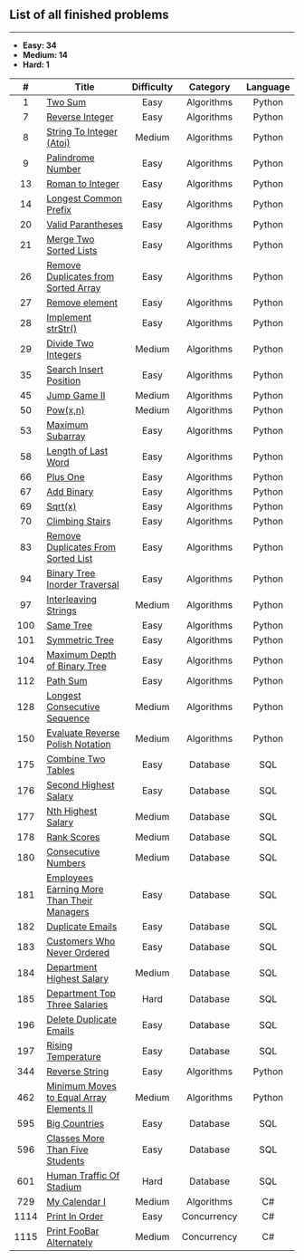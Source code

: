 ## List of all finished problems
---------------
- **Easy: 34**
- **Medium: 14**
- **Hard: 1**

| # | Title | Difficulty | Category | Language |
|:---:|---|:-:|:-:|:-:|
| 1 | <a href=https://github.com/ngoqhu/LeetCode-Challenges/tree/main/TwoSum>Two Sum</a> | Easy | Algorithms | Python |
| 7 | <a href=https://github.com/ngoqhu/LeetCode-Challenges/tree/main/ReverseInteger>Reverse Integer</a> | Easy | Algorithms | Python |
| 8 | <a href=https://github.com/ngoqhu/LeetCode-Challenges/tree/main/StringToIntegerAtoi>String To Integer (Atoi)</a> | Medium | Algorithms | Python |
| 9 | <a href=https://github.com/ngoqhu/LeetCode-Challenges/tree/main/PalindromeNumber>Palindrome Number</a> | Easy | Algorithms | Python |
| 13 | <a href=https://github.com/ngoqhu/LeetCode-Challenges/tree/main/RomanToInteger>Roman to Integer</a> | Easy | Algorithms | Python |
| 14 | <a href=https://github.com/ngoqhu/LeetCode-Challenges/tree/main/LongestCommonPrefix>Longest Common Prefix</a> | Easy | Algorithms | Python |
| 20 | <a href=https://github.com/ngoqhu/LeetCode-Challenges/tree/main/ValidParantheses>Valid Parantheses</a> | Easy | Algorithms | Python |
| 21 | <a href=https://github.com/ngoqhu/LeetCode-Challenges/tree/main/MergeTwoSortedLists>Merge Two Sorted Lists</a> | Easy | Algorithms | Python |
| 26 | <a href=https://github.com/ngoqhu/LeetCode-Challenges/tree/main/RemoveDuplicatesFromSortedArray>Remove Duplicates from Sorted Array</a> | Easy | Algorithms | Python |
| 27 | <a href=https://github.com/ngoqhu/LeetCode-Challenges/tree/main/RemoveElement>Remove element</a> | Easy | Algorithms | Python |
| 28 | <a href=https://github.com/ngoqhu/LeetCode-Challenges/tree/main/ImplementstrStr>Implement strStr()</a> | Easy | Algorithms | Python |
| 29 | <a href=https://github.com/ngoqhu/LeetCode-Challenges/tree/main/DivideTwoIntegers>Divide Two Integers</a> | Medium | Algorithms | Python |
| 35 | <a href=https://github.com/ngoqhu/LeetCode-Challenges/tree/main/SearchInsertPosition>Search Insert Position</a> | Easy | Algorithms | Python |
| 45 | <a href=https://github.com/ngoqhu/LeetCode-Challenges/tree/main/JumpGameII>Jump Game II</a> | Medium | Algorithms | Python |
| 50 | <a href=https://github.com/ngoqhu/LeetCode-Challenges/tree/main/PowXN>Pow(x,n)</a> | Medium | Algorithms | Python |
| 53 | <a href=https://github.com/ngoqhu/LeetCode-Challenges/tree/main/MaximumSubarray>Maximum Subarray</a> | Easy | Algorithms | Python |
| 58 | <a href=https://github.com/ngoqhu/LeetCode-Challenges/tree/main/LengthOfLastWord>Length of Last Word</a> | Easy | Algorithms | Python |
| 66 | <a href=https://github.com/ngoqhu/LeetCode-Challenges/blob/main/PlusOne>Plus One</a> | Easy | Algorithms | Python |
| 67 | <a href=https://github.com/ngoqhu/LeetCode-Challenges/tree/main/AddBinary>Add Binary</a> | Easy | Algorithms | Python |
| 69 | <a href=https://github.com/ngoqhu/LeetCode-Challenges/tree/main/Sqrt(x)>Sqrt(x)</a> | Easy | Algorithms | Python |
| 70 | <a href=https://github.com/ngoqhu/LeetCode-Challenges/tree/main/ClimbingStairs>Climbing Stairs</a> | Easy | Algorithms | Python |
| 83 | <a href=https://github.com/ngoqhu/LeetCode-Challenges/tree/main/RemoveDuplicatesFromSortedList>Remove Duplicates From Sorted List</a> | Easy | Algorithms | Python |
| 94 | <a href=https://github.com/ngoqhu/LeetCode-Challenges/tree/main/BinaryTreeInorderTraversal>Binary Tree Inorder Traversal</a> | Easy | Algorithms | Python |
| 97 | <a href=https://github.com/ngoqhu/LeetCode-Challenges/tree/main/InterleavingStrings>Interleaving Strings</a> | Medium | Algorithms | Python |
| 100 | <a href=https://github.com/ngoqhu/LeetCode-Challenges/tree/main/SameTree>Same Tree</a> | Easy | Algorithms | Python |
| 101 | <a href=https://github.com/ngoqhu/LeetCode-Challenges/tree/main/SymmetricTree>Symmetric Tree</a> | Easy | Algorithms | Python |
| 104 | <a href=https://github.com/ngoqhu/LeetCode-Challenges/tree/main/MaximumDepthOfBinaryTree>Maximum Depth of Binary Tree</a> | Easy | Algorithms | Python |
| 112 | <a href=https://github.com/ngoqhu/LeetCode-Challenges/tree/main/PathSum>Path Sum</a> | Easy | Algorithms | Python |
| 128 | <a href=https://github.com/ngoqhu/LeetCode-Challenges/tree/main/LongestConsecutiveSequence>Longest Consecutive Sequence</a> | Medium | Algorithms | Python |
| 150 | <a href=https://github.com/ngoqhu/LeetCode-Challenges/blob/main/EvaluateReversePolishNotation/README.md>Evaluate Reverse Polish Notation</a> | Medium | Algorithms | Python |
| 175 | <a href=https://github.com/ngoqhu/LeetCode-Challenges/tree/main/CombineTwoTables>Combine Two Tables</a> | Easy | Database | SQL |
| 176 | <a href=https://github.com/ngoqhu/LeetCode-Challenges/tree/main/SecondHighestSalary>Second Highest Salary</a> | Easy | Database | SQL |
| 177 | <a href=https://github.com/ngoqhu/LeetCode-Challenges/tree/main/NthHighestSalary>Nth Highest Salary</a> | Medium | Database | SQL |
| 178 | <a href=https://github.com/ngoqhu/LeetCode-Challenges/tree/main/RankScores>Rank Scores</a> | Medium | Database | SQL |
| 180 | <a href=https://github.com/ngoqhu/LeetCode-Challenges/tree/main/ConsecutiveNumbers>Consecutive Numbers</a> | Medium | Database | SQL |
| 181 | <a href=https://github.com/ngoqhu/LeetCode-Challenges/tree/main/EmployeesEarningMoreThanTheirManagers>Employees Earning More Than Their Managers</a> | Easy | Database | SQL |
| 182 | <a href=https://github.com/ngoqhu/LeetCode-Challenges/tree/main/DuplicateEmails>Duplicate Emails</a> | Easy | Database | SQL |
| 183 | <a href=https://github.com/ngoqhu/LeetCode-Challenges/tree/main/CustomersWhoNeverOrdered>Customers Who Never Ordered</a> | Easy | Database | SQL |
| 184 | <a href=https://github.com/ngoqhu/LeetCode-Challenges/tree/main/DepartmentHighestSalary>Department Highest Salary</a> | Medium | Database | SQL |
| 185 | <a href=https://github.com/ngoqhu/LeetCode-Challenges/tree/main/DepartmentTopThreeSalaries>Department Top Three Salaries</a> | Hard | Database | SQL |
| 196 | <a href=https://github.com/ngoqhu/LeetCode-Challenges/tree/main/DeleteDuplicateEmails>Delete Duplicate Emails</a> | Easy | Database | SQL |
| 197 | <a href=https://github.com/ngoqhu/LeetCode-Challenges/tree/main/RisingTemperature>Rising Temperature</a> | Easy | Database | SQL |
| 344 | <a href=https://github.com/ngoqhu/LeetCode-Challenges/tree/main/ReverseString>Reverse String</a> | Easy | Algorithms | Python |
| 462 | <a href=https://github.com/ngoqhu/LeetCode-Challenges/tree/main/MinimumMovesToEqualArrayII>Minimum Moves to Equal Array Elements II</a> | Medium | Algorithms | Python |
| 595 | <a href=https://github.com/ngoqhu/LeetCode-Challenges/tree/main/BigCountries>Big Countries</a> | Easy | Database | SQL |
| 596 | <a href=https://github.com/ngoqhu/LeetCode-Challenges/tree/main/ClassesMoreThanFiveStudents>Classes More Than Five Students</a> | Easy | Database | SQL |
| 601 | <a href=https://github.com/ngoqhu/LeetCode-Challenges/tree/main/HumanTrafficOfStadium>Human Traffic Of Stadium</a> | Hard | Database | SQL |
| 729 | <a href=https://github.com/ngoqhu/LeetCode-Challenges/tree/main/MyCalendarI>My Calendar I</a> | Medium | Algorithms | C# |
| 1114 | <a href=https://github.com/ngoqhu/LeetCode-Challenges/tree/main/PrintInOrder>Print In Order</a> | Easy | Concurrency | C# |
| 1115 | <a href=https://github.com/ngoqhu/LeetCode-Challenges/tree/main/PrintFooBarAlternately>Print FooBar Alternately</a> | Medium | Concurrency | C# |
